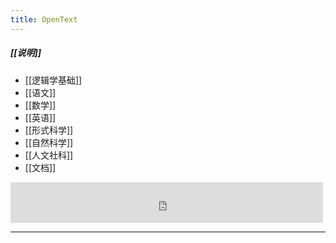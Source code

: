 ```yaml
---
title: OpenText
---
```

##### [[说明]] 
- [[逻辑学基础]] 
- [[语文]] 
- [[数学]] 
- [[英语]] 
- [[形式科学]] 
- [[自然科学]] 
- [[人文社科]] 
- [[文档]] 


<iframe frameborder="no" border="0" marginwidth="0" marginheight="0" width=500 height=65 src="https://i.y.qq.com/n2/m/outchain/player/index.html?songid=235231567&songtype=0"></iframe>


---
